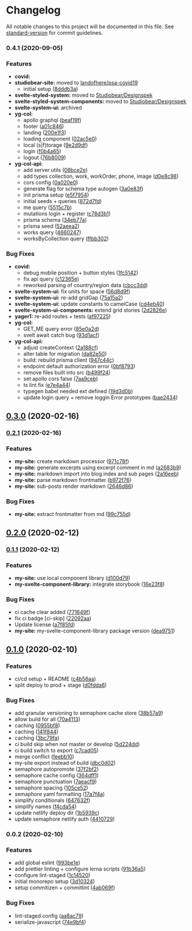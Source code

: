 # Changelog

All notable changes to this project will be documented in this file. See [standard-version](https://github.com/conventional-changelog/standard-version) for commit guidelines.

### 0.4.1 (2020-09-05)


### Features

* **covid:** 
* **studiobear-site:** moved to [landofhere/psa-covid19](https://github.com/landofhere/psa-covid19)
    * initial setup ([8dddb3a](https://github.com/Studiobear/core/commit/8dddb3ad2d421b61fbb8c24c5b7758cc2b5d6f01))
* **svelte-styled-system:**  moved to [Studiobear/Designspek](https://github.com/Studiobear/designspek)
* **svelte-styled-system-components:** moved to [Studiobear/Designspek](https://github.com/Studiobear/designspek)
* **svelte-system-ui:** archived
* **yg-col:**
    * apollo graphql ([beaf19f](https://github.com/Studiobear/core/commit/beaf19fcce8e5c3b4317b6d84516bffbe85f6c01))
    * footer ([a01c846](https://github.com/Studiobear/core/commit/a01c846db837ad0b66d3ffbda0e02f0afd617018))
    * landing ([200e1f3](https://github.com/Studiobear/core/commit/200e1f34c80d1f9af88a38d9fc7542db987fd484))
    * loading component ([02ac5e0](https://github.com/Studiobear/core/commit/02ac5e05e88700731c1c375c2522a279c3c3385a))
    * local (s|f)torage ([9e2d9df](https://github.com/Studiobear/core/commit/9e2d9df26b8ea5564cdc84e944aa82afc4918fa0))
    * login ([f0b4a65](https://github.com/Studiobear/core/commit/f0b4a65df7fff6166658103f484b6af9b869ba98))
    * logout ([76b8009](https://github.com/Studiobear/core/commit/76b8009325d787616cd5a7d9cfda6804c44251e4))
* **yg-col-api:**
    * add server utils ([08bce2e](https://github.com/Studiobear/core/commit/08bce2e050cb68a1578c74fe1882934a1792e1d0))
    * add types collection, work, workOrder, phone, image ([d0e8c98](https://github.com/Studiobear/core/commit/d0e8c984c99ec1c27828330210e33bfeb894efac))
    * cors config ([0a020e0](https://github.com/Studiobear/core/commit/0a020e0e9d5700d9d2ffff8745d02d0ae3accefd))
    * generate flag for schema type autogen ([3a0e83f](https://github.com/Studiobear/core/commit/3a0e83f65d076ad8dcf32182e443f7555208a429))
    * init prisma setup ([e5f7954](https://github.com/Studiobear/core/commit/e5f795476d48d8225d688285f75345812e61acc6))
    * initial seeds + queries ([872d7fd](https://github.com/Studiobear/core/commit/872d7fd090fe414ef7d1fec13bb3e08a3baf6d1c))
    * me query ([5515c7b](https://github.com/Studiobear/core/commit/5515c7bf2ec5d4c504fee5c3635d760202b3a28e))
    * mutations login + register ([c78d3b1](https://github.com/Studiobear/core/commit/c78d3b176bd133513de0d12a4d7a0ac5b83ab74a))
    * prisma schema ([34eb77a](https://github.com/Studiobear/core/commit/34eb77a6857a289bc52d1c29a95d9605c75aead4))
    * prisma seed ([52aeea2](https://github.com/Studiobear/core/commit/52aeea250e6efb3b0af62207a30859c7071978b1))
    * works query ([4660247](https://github.com/Studiobear/core/commit/466024741e324815ca97108736f427b8aea1cf33))
    * worksByCollection query ([ffbb302](https://github.com/Studiobear/core/commit/ffbb3021ddcb2d69d0cd4278c30b742deb9f09f9))


### Bug Fixes

* **covid:**
    * debug mobile position + button styles ([1fc5142](https://github.com/Studiobear/core/commit/1fc5142cd32cf1cd0f16c9e7ea2cf59782fd1c34))
    * fix api query ([c12365e](https://github.com/Studiobear/core/commit/c12365e21b88252cdaa5e606c3473dcf5958e6a7))
    * reworked parsing of country/region data ([cbcc3dd](https://github.com/Studiobear/core/commit/cbcc3dd4ab141b5ed11253d2a57914f70ef5860e))
* **svelte-system-ui:** fix units for space ([56d8d9f](https://github.com/Studiobear/core/commit/56d8d9f151661d3dda1daab80a90c7337ad34850))
* **svelte-system-ui:** re-add gridGap ([75a15a2](https://github.com/Studiobear/core/commit/75a15a27fb4bd7b3276a4dc8e1034bfe3847cc33))
* **svelte-system-ui:** update constants to camelCase ([cd4eb40](https://github.com/Studiobear/core/commit/cd4eb40dc55cf9e5b0ec2255c974178814e0fac3))
* **svelte-system-ui-components:** extend grid stories ([2d2826e](https://github.com/Studiobear/core/commit/2d2826eb5dba882394e159e6691ea1eb863349f6))
* **yager1:** re-add routes + tests ([af97225](https://github.com/Studiobear/core/commit/af97225b49f16b089d29ea62000ce9222bb1883f))
* **yg-col:**
    * GET_ME query error ([85e0a2d](https://github.com/Studiobear/core/commit/85e0a2ddb8dd1f7774e64d56e6b452c7d3323ec5))
    * svelt await catch bug ([93d1acf](https://github.com/Studiobear/core/commit/93d1acf84bec992b369e506e8e9b692018a76f9d))
* **yg-col-api:**
    * adjust createContext ([2a188cf](https://github.com/Studiobear/core/commit/2a188cf3bba2a65cbdd6e5b4166a0bbcd58df6cc))
    * alter table for migration ([da82e50](https://github.com/Studiobear/core/commit/da82e5083e37bb4d8e85631945c46e12d7bbb2bd))
    * build: rebuild prisma client ([947c44c](https://github.com/Studiobear/core/commit/947c44cc7269e0f2d14355e961e8f8f323fe9e60))
    * endpoint default authorization error ([0bf8793](https://github.com/Studiobear/core/commit/0bf87937b6a7208e5ed204d573c8c8fa87b92885))
    * remove files built into src ([b499f24](https://github.com/Studiobear/core/commit/b499f243e664908d53179aa2b093772dc895ffc3))
    * set apollo cors false ([7aa9ceb](https://github.com/Studiobear/core/commit/7aa9ceb189f72a005c604959d255fac3356056d3))
    * ts lint fix ([e7e4a44](https://github.com/Studiobear/core/commit/e7e4a442c3a2eebe3f49c062d11a2467251847db))
    * typegen babel needed ext defined ([19d3d0b](https://github.com/Studiobear/core/commit/19d3d0b1a1619995fcd7221a202075bb2e5f73a0))
    * update login query + remove loggin Error prototypes ([bae2434](https://github.com/Studiobear/core/commit/bae243436a7c1254e78177028aacb9c0a0357be4))


## [0.3.0](https://github.com/Studiobear/svelte-monorepo-starter/compare/v0.2.1...v0.3.0) (2020-02-16)

### [0.2.1](https://github.com/Studiobear/svelte-monorepo-starter/compare/v0.2.0...v0.2.1) (2020-02-16)


### Features

* **my-site:** create markdown processor ([971c78f](https://github.com/Studiobear/svelte-monorepo-starter/commit/971c78faff575ca216d75f24fa47c92086151b80))
* **my-site:** generate excerpts using excerpt comment in md ([a2683b9](https://github.com/Studiobear/svelte-monorepo-starter/commit/a2683b9ad6a4515f2e05a2a8fb5913ffe980546e))
* **my-site:** markdown import into blog index and sub pages ([2a16eeb](https://github.com/Studiobear/svelte-monorepo-starter/commit/2a16eeb94832a97cf265fa5b05351c67824e3196))
* **my-site:** parse markdown frontmatter ([b972f76](https://github.com/Studiobear/svelte-monorepo-starter/commit/b972f76827208a37b0c10dac15ea629b0a8977bd))
* **my-site:** sub-posts render markdown ([2646d86](https://github.com/Studiobear/svelte-monorepo-starter/commit/2646d869c7822e9b2449f532daec16acd1e0a0bc))


### Bug Fixes

* **my-site:** extract frontmatter from md ([99c755d](https://github.com/Studiobear/svelte-monorepo-starter/commit/99c755d8ff370ea0b7cec9d0fc68acc443bbeba9))

## [0.2.0](https://github.com/Studiobear/svelte-monorepo-starter/compare/v0.1.1...v0.2.0) (2020-02-12)

### [0.1.1](https://github.com/Studiobear/svelte-monorepo-starter/compare/v0.1.0...v0.1.1) (2020-02-12)


### Features

* **my-site:** use local component library ([d100d79](https://github.com/Studiobear/svelte-monorepo-starter/commit/d100d7910f5fe404d58c3cf891791fe1949a3c9c))
* **my-svelte-component-library:** integrate storybook ([16e23f8](https://github.com/Studiobear/svelte-monorepo-starter/commit/16e23f89ce916ef5af996153e01d1aa65d76301f))


### Bug Fixes

* ci cache clear added ([771649f](https://github.com/Studiobear/svelte-monorepo-starter/commit/771649fd742335fb50389585dc505584414eece8))
* fix ci badge [ci-skip] ([22092aa](https://github.com/Studiobear/svelte-monorepo-starter/commit/22092aa08618488228ef5f1b3585add29404e149))
* Update license ([a7f85fd](https://github.com/Studiobear/svelte-monorepo-starter/commit/a7f85fd115918c3de3803356372f3aeaee147f34))
* **my-site:** my-svelte-component-library package version ([dea9751](https://github.com/Studiobear/svelte-monorepo-starter/commit/dea9751dba3afcdf6502f2ff30252941750a9430))

## [0.1.0](https://github.com/Studiobear/svelte-monorepo-starter/compare/v0.0.2...v0.1.0) (2020-02-10)


### Features

* ci/cd setup + README ([c4b56aa](https://github.com/Studiobear/svelte-monorepo-starter/commit/c4b56aaa03087e18ec67ca85e84601c07869ab78))
* split deploy to prod + stage ([d0fdda6](https://github.com/Studiobear/svelte-monorepo-starter/commit/d0fdda6d5a9b1ab2a9f44ed7fc8d98145a1ab5a6))


### Bug Fixes

* add granular versioning to semaphore cache store ([38b57a9](https://github.com/Studiobear/svelte-monorepo-starter/commit/38b57a99dedf394c8432c65257d7b91a7b8f3400))
* allow build for all ([70a4113](https://github.com/Studiobear/svelte-monorepo-starter/commit/70a41136e7f340cb30387e62c0146c2b282032e7))
* caching ([0955bf8](https://github.com/Studiobear/svelte-monorepo-starter/commit/0955bf827df4322ae2158ef290847d300af1d10d))
* caching ([141f844](https://github.com/Studiobear/svelte-monorepo-starter/commit/141f844792d7e602ef85fd67179d35734a2ae8fb))
* caching ([3bc79fa](https://github.com/Studiobear/svelte-monorepo-starter/commit/3bc79faad0d36d74780c95a42b767a71220d98ca))
* ci build skip when not master or develop ([5d224dd](https://github.com/Studiobear/svelte-monorepo-starter/commit/5d224dd2cad01b74e200d4a84a429726bc2e1896))
* ci build switch to export ([c7cad05](https://github.com/Studiobear/svelte-monorepo-starter/commit/c7cad051d1971e9521d0d541c13e83a212d20d04))
* merge conflict ([feebb10](https://github.com/Studiobear/svelte-monorepo-starter/commit/feebb10c5f1212574c0a0d5926b4d23b93296b74))
* my-site export instead of build ([dbc0d02](https://github.com/Studiobear/svelte-monorepo-starter/commit/dbc0d025cc46041aa4182d8ce408d2f7771b7937))
* semaphore autopromote ([37f2bf2](https://github.com/Studiobear/svelte-monorepo-starter/commit/37f2bf2b8afe8eb7c0112f835b7590a159fdc9ce))
* semaphore cache config ([364dff1](https://github.com/Studiobear/svelte-monorepo-starter/commit/364dff1164bbe5385cb49e487463e5b3d1eb558f))
* semaphore punctuation ([7aeacf9](https://github.com/Studiobear/svelte-monorepo-starter/commit/7aeacf9ad0ba7137a0c8518ab608d113a73dde34))
* semaphore spacing ([105ce52](https://github.com/Studiobear/svelte-monorepo-starter/commit/105ce52b3d4bca959cc26f5c434c55626ff01f55))
* semaphore yaml formatting ([17a7f4a](https://github.com/Studiobear/svelte-monorepo-starter/commit/17a7f4a7b52426cab2c92766d23c3b50e0ded901))
* simplify conditionals ([647632f](https://github.com/Studiobear/svelte-monorepo-starter/commit/647632fd12cf393c75bc5890799806ea369e7ef1))
* simplify names ([f4cda54](https://github.com/Studiobear/svelte-monorepo-starter/commit/f4cda541d12ab5883bf1c4883fa2973992576b1d))
* update netlify deploy dir ([1b5939c](https://github.com/Studiobear/svelte-monorepo-starter/commit/1b5939cd3d8e7c0c05cf9696c28bc1bf1b574251))
* update semaphore netlify auth ([4410729](https://github.com/Studiobear/svelte-monorepo-starter/commit/4410729426410da7f8011357d899fc8e510211d4))

### 0.0.2 (2020-02-10)


### Features

* add global eslint ([993be1e](https://github.com/Studiobear/svelte-monorepo-starter/commit/993be1e104f5d9d0158255caf950bbdc19a837bd))
* add prettier linting + configure lerna scripts ([91b36a5](https://github.com/Studiobear/svelte-monorepo-starter/commit/91b36a57156137678a67cce5bd10f317a4982b58))
* configure lint-staged ([1c14520](https://github.com/Studiobear/svelte-monorepo-starter/commit/1c145208880675518898f50b5a103265d907e599))
* initial monorepo setup ([3d10324](https://github.com/Studiobear/svelte-monorepo-starter/commit/3d10324734e10ede773b2a14d40e92383ecb435a))
* setup commitizen + commitlint ([4ab069f](https://github.com/Studiobear/svelte-monorepo-starter/commit/4ab069f98626a7c2dcc880e6f763b92545c63c76))


### Bug Fixes

* lint-staged config ([aa8ac79](https://github.com/Studiobear/svelte-monorepo-starter/commit/aa8ac79c91ed030a78a7f7d315d2e815d872a8d5))
* serialize-javascript ([74e9bf4](https://github.com/Studiobear/svelte-monorepo-starter/commit/74e9bf4de4e73441e4e67d81f1bb8e0607b8e618))
